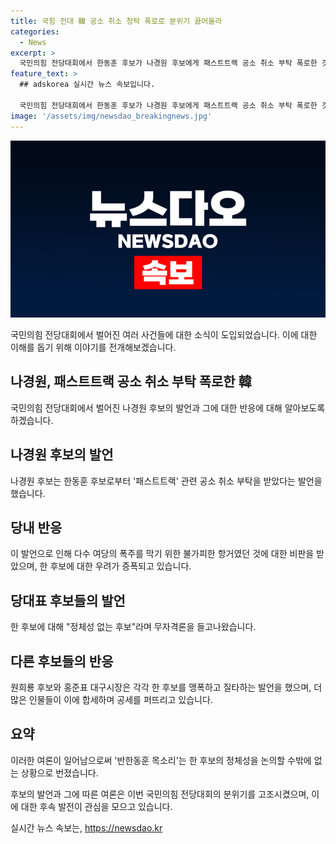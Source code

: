 ```yaml
---
title: 국힘 전대 韓 공소 취소 청탁 폭로로 분위기 끓어올라
categories:
  - News
excerpt: >
  국민의힘 전당대회에서 한동훈 후보가 나경원 후보에게 패스트트랙 공소 취소 부탁 폭로한 것으로 논란이 불거졌다. 한 후보는 이를 공개함으로써 약자 이미지를 획들고 있는 나 후보에 대한 비판을 증폭시키며, 당 내부에서 갈등을 불러일으키고 있다. 또한, 윤석열 대통령과의 갈등설과 함께 한 후보의 당 대표로 선임될 경우 당 정체성과 관계 파탄을 우려하는 목소리가 높아지고 있다.공개된 사실에 대해 다수의 당원들과 후보들이 강하게 비난하고 있으며, 이에 대한 홍준표 대구시장과 이철우 경북도지사 등의 격렬한 공격도 이어졌다. 이러한 상황 속에서 나 경원 후보는 한 후보를 비판하면서 당 대표로서의 자격을 논의하고 있다.
feature_text: >
  ## adskorea 실시간 뉴스 속보입니다.

  국민의힘 전당대회에서 한동훈 후보가 나경원 후보에게 패스트트랙 공소 취소 부탁 폭로한 것으로 논란이 불거졌다. 한 후보는 이를 공개함으로써 약자 이미지를 획들고 있는 나 후보에 대한 비판을 증폭시키며, 당 내부에서 갈등을 불러일으키고 있다. 또한, 윤석열 대통령과의 갈등설과 함께 한 후보의 당 대표로 선임될 경우 당 정체성과 관계 파탄을 우려하는 목소리가 높아지고 있다.공개된 사실에 대해 다수의 당원들과 후보들이 강하게 비난하고 있으며, 이에 대한 홍준표 대구시장과 이철우 경북도지사 등의 격렬한 공격도 이어졌다. 이러한 상황 속에서 나 경원 후보는 한 후보를 비판하면서 당 대표로서의 자격을 논의하고 있다.
image: '/assets/img/newsdao_breakingnews.jpg'
---
```


<p><img src="/assets/img/newsdao_breakingnews.jpg" alt="adskorea 속보" /></p>

<p>국민의힘 전당대회에서 벌어진 여러 사건들에 대한 소식이 도입되었습니다. 이에 대한 이해를 돕기 위해 이야기를 전개해보겠습니다. </p>

<h2>나경원, 패스트트랙 공소 취소 부탁 폭로한 韓</h2>

<p>국민의힘 전당대회에서 벌어진 나경원 후보의 발언과 그에 대한 반응에 대해 알아보도록 하겠습니다. </p>

<h2>나경원 후보의 발언</h2>

<p>나경원 후보는 한동훈 후보로부터 '패스트트랙' 관련 공소 취소 부탁을 받았다는 발언을 했습니다. </p>

<h2>당내 반응</h2>

<p>이 발언으로 인해 다수 여당의 폭주를 막기 위한 불가피한 항거였던 것에 대한 비판을 받았으며, 한 후보에 대한 우려가 증폭되고 있습니다.</p>

<h2>당대표 후보들의 발언</h2>

<p>한 후보에 대해 "정체성 없는 후보"라며 무자격론을 들고나왔습니다. </p>

<h2>다른 후보들의 반응</h2>

<p>원희룡 후보와 홍준표 대구시장은 각각 한 후보를 맹폭하고 질타하는 발언을 했으며, 더 많은 인물들이 이에 합세하며 공세를 퍼뜨리고 있습니다.</p>

<h2>요약</h2>

<p>이러한 여론이 일어남으로써 '반한동훈 목소리'는 한 후보의 정체성을 논의할 수밖에 없는 상황으로 번졌습니다. </p>

<p>후보의 발언과 그에 따른 여론은 이번 국민의힘 전당대회의 분위기를 고조시켰으며, 이에 대한 후속 발전이 관심을 모으고 있습니다.</p>
실시간 뉴스 속보는, <a href="https://newsdao.kr" rel="dofollow">https://newsdao.kr</a>



